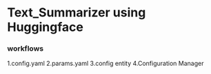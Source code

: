 # Text_Summarizer using Huggingface

### workflows

1.config.yaml
2.params.yaml
3.config entity
4.Configuration Manager